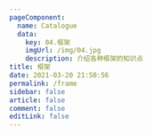 ```yaml
---
pageComponent: 
  name: Catalogue
  data: 
    key: 04.框架
    imgUrl: /img/04.jpg
    description: 介绍各种框架的知识点
title: 框架
date: 2021-03-20 21:50:56
permalink: /frame
sidebar: false
article: false
comment: false
editLink: false
---
```

